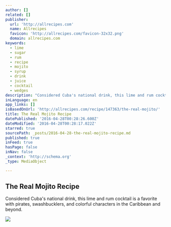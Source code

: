 ```yaml
---
author: []
related: []
publisher:
  url: 'http://allrecipes.com'
  name: Allrecipes
  favicon: 'http://allrecipes.com/favicon-32x32.png'
  domain: allrecipes.com
keywords:
  - lime
  - sugar
  - rum
  - recipe
  - mojito
  - syrup
  - drink
  - juice
  - cocktail
  - wedges
description: "Considered Cuba's national drink, this lime and rum cocktail is a favorite with pirates, swashbucklers, and colorful characters in the Caribbean and beyond."
inLanguage: en
app_links: []
isBasedOnUrl: 'http://allrecipes.com/recipe/147363/the-real-mojito/'
title: The Real Mojito Recipe
datePublished: '2016-04-28T00:28:26.600Z'
dateModified: '2016-04-28T00:28:17.022Z'
starred: true
sourcePath: _posts/2016-04-28-the-real-mojito-recipe.md
published: true
inFeed: true
hasPage: false
inNav: false
_context: 'http://schema.org'
_type: MediaObject

---
```

<article style=""><h1>The Real Mojito Recipe</h1><p>Considered Cuba's national drink, this lime and rum cocktail is a favorite with pirates, swashbucklers, and colorful characters in the Caribbean and beyond.</p><img src="http://images.media-allrecipes.com/userphotos/720x405/679757.jpg" /></article>